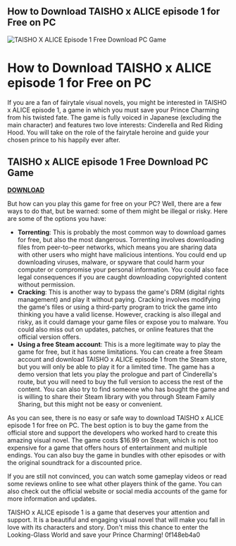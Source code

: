 ## How to Download TAISHO x ALICE episode 1 for Free on PC

 
![TAISHO X ALICE Episode 1 Free Download PC Game](https://encrypted-tbn1.gstatic.com/images?q=tbn:ANd9GcRenM-JD3DmAQqEnv9Fp6-s_Sji5LzU7SAm4l8Jf0xhDMvZtOjzhehHUtUn)

 
# How to Download TAISHO x ALICE episode 1 for Free on PC
 
If you are a fan of fairytale visual novels, you might be interested in TAISHO x ALICE episode 1, a game in which you must save your Prince Charming from his twisted fate. The game is fully voiced in Japanese (excluding the main character) and features two love interests: Cinderella and Red Riding Hood. You will take on the role of the fairytale heroine and guide your chosen prince to his happily ever after.
 
## TAISHO x ALICE episode 1 Free Download PC Game


[**DOWNLOAD**](https://www.google.com/url?q=https%3A%2F%2Fssurll.com%2F2tKeUu&sa=D&sntz=1&usg=AOvVaw0ojqWk0U_1yI0qAq5yiX4u)

 
But how can you play this game for free on your PC? Well, there are a few ways to do that, but be warned: some of them might be illegal or risky. Here are some of the options you have:
 
- **Torrenting**: This is probably the most common way to download games for free, but also the most dangerous. Torrenting involves downloading files from peer-to-peer networks, which means you are sharing data with other users who might have malicious intentions. You could end up downloading viruses, malware, or spyware that could harm your computer or compromise your personal information. You could also face legal consequences if you are caught downloading copyrighted content without permission.
- **Cracking**: This is another way to bypass the game's DRM (digital rights management) and play it without paying. Cracking involves modifying the game's files or using a third-party program to trick the game into thinking you have a valid license. However, cracking is also illegal and risky, as it could damage your game files or expose you to malware. You could also miss out on updates, patches, or online features that the official version offers.
- **Using a free Steam account**: This is a more legitimate way to play the game for free, but it has some limitations. You can create a free Steam account and download TAISHO x ALICE episode 1 from the Steam store, but you will only be able to play it for a limited time. The game has a demo version that lets you play the prologue and part of Cinderella's route, but you will need to buy the full version to access the rest of the content. You can also try to find someone who has bought the game and is willing to share their Steam library with you through Steam Family Sharing, but this might not be easy or convenient.

As you can see, there is no easy or safe way to download TAISHO x ALICE episode 1 for free on PC. The best option is to buy the game from the official store and support the developers who worked hard to create this amazing visual novel. The game costs $16.99 on Steam, which is not too expensive for a game that offers hours of entertainment and multiple endings. You can also buy the game in bundles with other episodes or with the original soundtrack for a discounted price.
 
If you are still not convinced, you can watch some gameplay videos or read some reviews online to see what other players think of the game. You can also check out the official website or social media accounts of the game for more information and updates.
 
TAISHO x ALICE episode 1 is a game that deserves your attention and support. It is a beautiful and engaging visual novel that will make you fall in love with its characters and story. Don't miss this chance to enter the Looking-Glass World and save your Prince Charming!
 0f148eb4a0
